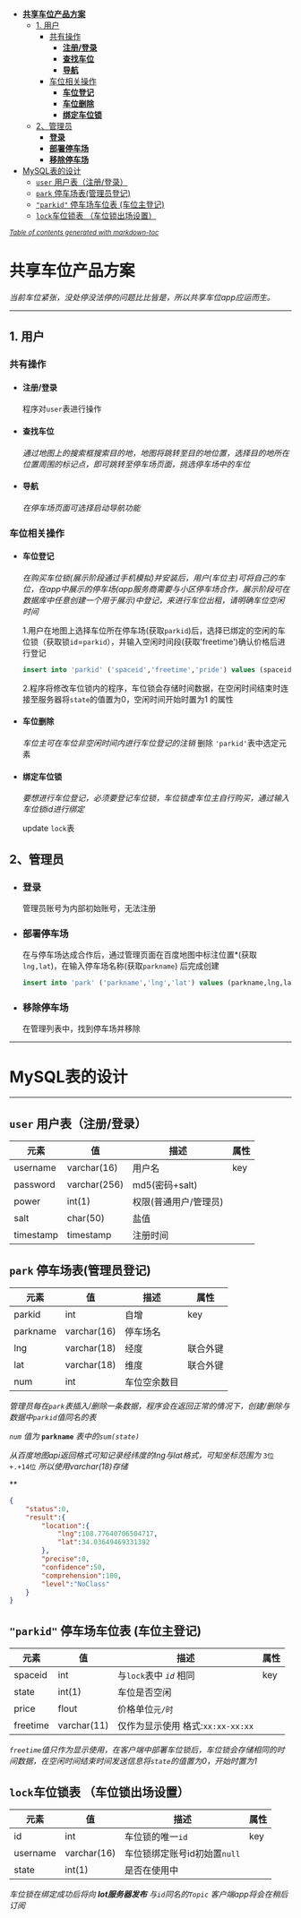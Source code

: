 - [**共享车位产品方案**](#------------)
  * [1. 用户](#1---)
    + [共有操作](#----)
      - [**注册/登录**](#---------)
      - [**查找车位**](#--------)
      - [**导航**](#------)
    + [车位相关操作](#------)
      - [**车位登记**](#--------)
      - [**车位删除**](#--------)
      - [**绑定车位锁**](#---------)
  * [2、管理员](#2----)
    + [**登录**](#------)
    + [**部署停车场**](#---------)
    + [**移除停车场**](#---------)
- [MySQL表的设计](#mysql----)
  * [`user` 用户表（注册/登录）](#-user------------)
  * [`park` 停车场表(管理员登记)](#-park-------------)
  * [`"parkid"` 停车场车位表 (车位主登记)](#--parkid-----------------)
  * [`lock`车位锁表 （车位锁出场设置）](#-lock---------------)

<small><i><a href='http://ecotrust-canada.github.io/markdown-toc/'>Table of contents generated with markdown-toc</a></i></small>





#  **共享车位产品方案**

*当前车位紧张，没处停没法停的问题比比皆是，所以共享车位app应运而生。*
***

## 1. 用户
### 共有操作
- #### **注册/登录**
   程序对`user`表进行操作
- #### **查找车位**
   *通过地图上的搜索框搜索目的地，地图将跳转至目的地位置，选择目的地所在位置周围的标记点，即可跳转至停车场页面，挑选停车场中的车位*

- #### **导航**
   *在停车场页面可选择启动导航功能*

### 车位相关操作
- #### **车位登记**

   *在购买车位锁(展示阶段通过手机模拟)并安装后，用户(车位主)可将自己的车位，在app中展示的停车场(app服务商需要与小区停车场合作，展示阶段可在数据库中任意创建一个用于展示)中登记，来进行车位出租，请明确车位空闲时间*

   
   1.用户在地图上选择车位所在停车场(获取`parkid`)后，选择已绑定的空闲的车位锁（获取锁`id`=`parkid`），并输入空闲时间段(获取'freetime')确认价格后进行登记
   ```sql
   insert into 'parkid' ('spaceid','freetime','pride') values (spaceid,freetime,pride);
   ```

   2.程序将修改车位锁内的程序，车位锁会存储时间数据，在空闲时间结束时连接至服务器将`state`的值置为0，空闲时间开始时置为1
   的属性
   


- #### **车位删除**

   *车位主可在车位非空闲时间内进行车位登记的注销*
   删除 `'parkid'`表中选定元素 
   

- #### **绑定车位锁**

   *要想进行车位登记，必须要登记车位锁，车位锁虚车位主自行购买，通过输入车位锁id进行绑定*

   update ``lock``表





## 2、管理员
- ### **登录**
   管理员账号为内部初始账号，无法注册
- ### **部署停车场**
   在与停车场达成合作后，通过管理页面在百度地图中标注位置*(获取`lng,lat`)，在输入停车场名称(获取`parkname`) 后完成创建
   ```sql
   insert into 'park' ('parkname','lng','lat') values (parkname,lng,lat);
   ```
- ### **移除停车场**
   在管理列表中，找到停车场并移除




***
# MySQL表的设计
***
## `user` 用户表（注册/登录）
| 元素     | 值         |描述                    |属性|
| ---------| ----------- |--------------------- |----|
| username | varchar(16) |用户名                |key|
| password | varchar(256)| md5(密码+salt)       |
| power    | int(1)      | 权限(普通用户/管理员) |
| salt     | char(50)    | 盐值                 |
| timestamp |timestamp   |注册时间              |



## `park` 停车场表(管理员登记)
| 元素     | 值         |描述                    |属性|
| ---------| ----------- |--------------------- |----|
|  parkid  | int          |  自增                | key |
| parkname | varchar(16) |停车场名               |  |
| lng      | varchar(18)| 经度                   |联合外键|
| lat      | varchar(18)| 维度                    |联合外键|
| num    | int       | 车位空余数目                |   |

*管理员每在`park`表插入/删除一条数据，程序会在返回正常的情况下，创建/删除与数据中`parkid`值同名的表*

*`num`* *值为* **`parkname`** *表中的`sum(state)`*



*从百度地图api返回格式可知记录经纬度的lng与lat格式，可知坐标范围为* `3位+.+14位` *所以使用varchar(18)存储*

**
```json
{
    "status":0,
    "result":{
        "location":{
            "lng":108.77640706504717,
            "lat":34.03649469331392
        },
        "precise":0,
        "confidence":50,
        "comprehension":100,
        "level":"NoClass"
    }
}
```

## `"parkid"` 停车场车位表 (车位主登记)
| 元素     | 值         |描述                    |属性|
| ---------| ----------- |--------------------- |----|
|  spaceid  | int          | 与`lock`表中 *`id`* 相同  | key |
| state | int(1)         |   车位是否空闲                   |  |
|  price |  flout     | 价格单位`元/时`                 |      | 
| freetime| varchar(11)  |  仅作为显示使用 格式:`xx:xx-xx:xx` |        |


*`freetime`值只作为显示使用，在客户端中部署车位锁后，车位锁会存储相同的时间数据，在空闲时间结束时间发送信息将`state`的值置为0，开始时置为1*

## `lock`车位锁表 （车位锁出场设置）
| 元素     | 值         |描述                    |属性|
| ---------| ----------- |--------------------- |----|
|   id  | int          | 车位锁的唯一`id`        | key |
|username|   varchar(16)     | 车位锁绑定账号id初始置`null`|    |
| state  |  int(1)              | 是否在使用中                ||

*车位锁在绑定成功后将向* ***Iot服务器发布*** *与`id`同名的`Topic`*
*客户端app将会在稍后订阅*